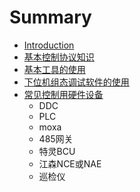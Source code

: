 # Summary

* [Introduction](README.md)
* [基本控制协议知识](ji-ben-kong-zhi-xie-yi-zhi-shi.md)
* [基本工具的使用](ji-ben-gong-ju-de-shi-yong.md)
* [下位机组态调试软件的使用](xia-wei-ji-diao-shi-ruan-jian-de-shi-yong.md)
* [常见控制用硬件设备](chang-jian-kong-zhi-yong-ying-jian-she-bei.md)
  * DDC
  * PLC
  * moxa
  * 485网关
  * 特灵BCU
  * 江森NCE或NAE
  * 巡检仪

